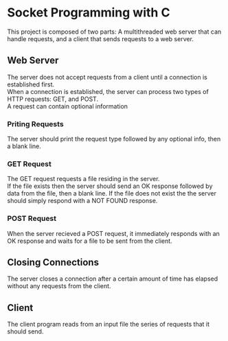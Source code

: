 # Socket Programming with C

This project is composed of two parts: A multithreaded web server that can handle requests, and a client that sends requests to a web server.
  
  
## Web Server
The server does not accept requests from a client until a connection is established first.  
When a connection is established, the server can process two types of HTTP requests: GET, and POST.  
A request can contain optional information

  
### Priting Requests
The server should print the request type followed by any optional info, then a blank line.  

### GET Request
The GET request requests a file residing in the server.  
If the file exists then the server should send an OK response followed by data from the file, then a blank line. If the file does not exist the the server should simply respond with a NOT FOUND response.  
  
### POST Request
When the server recieved a POST request, it immediately responds with an OK response and waits for a file to be sent from the client.
  
## Closing Connections
The server closes a connection after a certain amount of time has elapsed without any requests from the client.  
  
  
## Client
The client program reads from an input file the series of requests that it should send.
